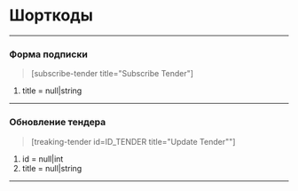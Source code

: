 # Шорткоды

---

### Форма подписки

> [subscribe-tender title="Subscribe Tender"]
1. title = null|string
---

### Обновление тендера

> [treaking-tender id=ID_TENDER title="Update Tender""]
1. id = null|int
2. title = null|string

---
